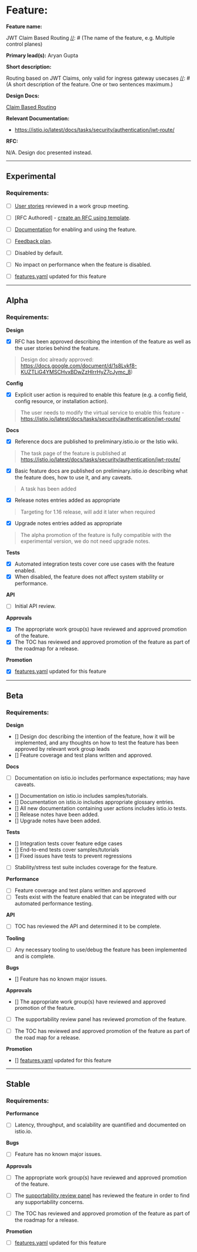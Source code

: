[//]: # (The syntax preceeding this line is a comment marker used to help guide the author in populating this document)
[//]: # (to github. Unlike HTML comments commonly used throughout istio.io documentation, this comment will not be rendered)
[//]: # (by github. Comments must be separated by carriage return preceding and concluding the text and be a single line.)

[//]: # (This is a living document representing the maturity of a feature. Completion of this template enables Istio work groups)
[//]: # (to collect information on potential new functionality. This template should be completed before users are exposed to)
[//]: # (any new experimental feature. Please complete this template during development.)

[//]: # (The feature implementation section must be completed before submission of the document.)

# Feature:

[//]: # (All information in this section is mandatory.)

**Feature name:**

JWT Claim Based Routing
[//]: # (The name of the feature, e.g. Multiple control planes)

**Primary lead(s):**
Aryan Gupta

[//]: # (The primary lead or leads responsible for the feature. These individuals serve as a point of contact for the feature.)

**Short description:**

Routing based on JWT Claims, only valid for ingress gateway usecases
[//]: # (A short description of the feature. One or two sentences maximum.)


**Design Docs:**

[Claim Based Routing](https://docs.google.com/document/d/1s8Lykf8-KUZTLiG4YMSCHvxBDwZzHlrrHyZ7cJymc_8)

[//]: # (Design docs for feature)


**Relevant Documentation:**

* https://istio.io/latest/docs/tasks/security/authentication/jwt-route/

[//]: # (Links to relevant documentation for feature)

**RFC:**

[//]: # (Link to RFC for feature)
N/A. Design doc presented instead.


---

## Experimental

### Requirements:

[//]: # (All information in this section is mandatory for promotion. Please modify the links in this)
[//]: # (section.)

- [ ] [User stories](insert_your_link_here) reviewed in a work group meeting.

[//]: # (User stories are a way to communicate user value. User stories follow the style)
[//]: # (as a [type of user], I want [an action] so that [a benefit/a value]. Istio currently has no user)
[//]: # (story template. Maybe you can make one?)

[//]: # (User stories must be presented in a work group meeting. They need no approval and are later integrated)
[//]: # (into the RFCs, which do need approval for alpha. You may find value to negotiate within the work group where the)
[//]: # (user stories are presented to help clarify the user stories.)

- [ ] [RFC Authored] - [create an RFC using template](https://docs.google.com/document/d/1ewJoCcw5-04crH-M0xw4zFxz1cfwVCPnNyW4K3m4Yyc/template/preview).

[//]: # (An RFC is mandatory to graduate to experimental. The RFC does not have to be reviewed in a work group)
[//]: # (meeting to graduate to experimental.)

- [ ] [Documentation](insert_your_link_here) for enabling and using the feature.

[//]: # (The documentation instructions may exist on the developer wiki or the team drive. They may include instructions)
[//]: # (for building running a `istioctl experimental command`, or using the preview profile,)
[//]: # (or any other relevant information.)

- [ ] [Feedback plan](insert_your_link_here).

[//]: # (This may include user feedback meetings, discuss.istio.io conversations, GitHub issues, or mailing lists.)

- [ ] Disabled by default.

- [ ] No impact on performance when the feature is disabled.


[//]: # (Once all other items are completed, features.yaml should be updated to promote the feature)

- [ ] [features.yaml](https://github.com/istio/enhancements/blob/master/features.yaml) updated for this feature
---

## Alpha

### Requirements: 

**Design**

- [x] RFC has been approved describing the intention of the feature as well as the user stories behind the feature. 

> Design doc already approved: https://docs.google.com/document/d/1s8Lykf8-KUZTLiG4YMSCHvxBDwZzHlrrHyZ7cJymc_8)

**Config**

- [x] Explicit user action is required to enable this feature (e.g. a config field, config resource, or installation action). 

> The user needs to modify the virtual service to enable this feature - https://istio.io/latest/docs/tasks/security/authentication/jwt-route/

**Docs**

- [x] Reference docs are published to preliminary.istio.io or the Istio wiki.

> The task page of the feature is published at https://istio.io/latest/docs/tasks/security/authentication/jwt-route/

- [x] Basic feature docs are published on preliminary.istio.io describing what the feature does, how to use it, and any caveats. 

> A task has been added

- [x] Release notes entries added as appropriate

> Targeting for 1.16 release, will add it later when required

- [x] Upgrade notes entries added as appropriate

> The alpha promotion of the feature is fully compatible with the experimental version, we do not need upgrade notes.

**Tests**

- [x] Automated integration tests cover core use cases with the feature enabled. 
- [x] When disabled, the feature does not affect system stability or performance. 

**API**

- [ ] Initial API review.

**Approvals**

- [x] The appropriate work group(s) have reviewed and approved promotion of the feature.
- [x] The TOC has reviewed and approved promotion of the feature as part of the
	roadmap for a release.

**Promotion**

[//]: # (Once all other items are completed, features.yaml should be updated to promote the feature)

- [x] [features.yaml](https://github.com/istio/enhancements/blob/master/features.yaml) updated for this feature

---

## Beta

### Requirements: 

**Design**

- [] Design doc describing the intention of the feature, how it will be
	implemented, and any thoughts on how to test the feature has been approved by
	relevant work group leads
- [] Feature coverage and test plans written and approved.

**Docs** 

- [ ] Documentation on istio.io includes performance expectations; may have caveats. 
- [] Documentation on istio.io includes samples/tutorials.
- [] Documentation on istio.io includes appropriate glossary entries.
- [] All new documentation containing user actions includes istio.io tests.
- [] Release notes have been added.
- [] Upgrade notes have been added.

**Tests**

- [] Integration tests cover feature edge cases
- [] End-to-end tests cover samples/tutorials
- [] Fixed issues have tests to prevent regressions
- [ ] Stability/stress test suite includes coverage for the feature.

**Performance**

- [ ] Feature coverage and test plans written and approved 
- [ ] Tests exist with the feature enabled that can be integrated with our automated performance testing.

**API**

- [ ] TOC has reviewed the API and determined it to be complete. 

**Tooling**

- [ ] Any necessary tooling to use/debug the feature has been implemented and is complete. 

**Bugs**

- [] Feature has no known major issues.

**Approvals**

- [] The appropriate work group(s) have reviewed and approved promotion of the feature.
- [ ] The supportability review panel has reviewed promotion of the feature.  
- [ ] The TOC has reviewed and approved promotion of the feature as part of the
	road map for a release.


**Promotion**

[//]: # (Once all other items are completed, features.yaml should be updated to promote the feature)

- [] [features.yaml](https://github.com/istio/enhancements/blob/master/features.yaml) updated for this feature
---

## Stable

### Requirements: 

**Performance**

- [ ] Latency, throughput, and scalability are quantified and documented on
	istio.io. 

**Bugs**

- [ ] Feature has no known major issues. 

**Approvals**

- [ ] The appropriate work group(s) have reviewed and approved promotion of the feature.
- [ ] The [supportability review panel](https://docs.google.com/document/d/1w0epyFhhDSf_TwFEfa_lrn1v61mXNJKpEp_kUgp4sSc/edit#) has reviewed the feature in order to find any supportability concerns.  
- [ ] The TOC has reviewed and approved promotion of the feature as part of the
	roadmap for a release.


**Promotion**

[//]: # (Once all other items are completed, features.yaml should be updated to promote the feature)

- [ ] [features.yaml](https://github.com/istio/enhancements/blob/master/features.yaml) updated for this feature
